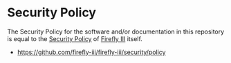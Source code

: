 # Security Policy

The Security Policy for the software and/or documentation in this repository is equal to
the [Security Policy](https://github.com/firefly-iii/firefly-iii/security/policy) of [Firefly III](https://github.com/firefly-iii/firefly-iii) itself.

* https://github.com/firefly-iii/firefly-iii/security/policy

